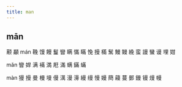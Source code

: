 ```yaml
---
title: man
---
```


## mān
颟
顢
mán
鞔
馒
饅
鬘
矕
瞒
慲
瞞
悗
摱
樠
鬗
鰻
鳗
絻
蛮
謾
蠻
谩
埋
姏















mǎn
矕
娨
满
襔
満
屘
滿
螨
鏋
蟎




màn
獌
摱
曼
槾
墁
僈
澫
漫
澷
縵
缦
慢
嫚
蔄
蘰
蔓
鄤
鏝
镘
熳
幔
